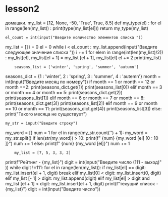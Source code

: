 # lesson2
домашки.
my_list = [12, None, -50, 'True', True, 8.5]
def my_type(el) :
    for el in range(len(my_list)) :
        print(type(my_list[el]))
        return
    my_type(my_list)
    
    
    el_count = int(input("Введите количество элементов списка "))
my_list = []
i = 0
el = 0
while i < el_count :
    my_list.append(input("Введите следующее значение списка "))
    i += 1
    for elem in range(int(len(my_list)/2)) :
        my_list[el], my_list[el + 1] = my_list [el + 1], my_list[el]
        el += 2
        print(my_list)
        
        
        seasons_list = ['winter', 'spring', 'summer', 'autumn']
seasons_dict = {1 : 'winter', 2 : 'spring', 3 : 'summer', 4 : 'autemn'}
month = int(input("Введите месяц по номеру"))
if month == 1 or month == 12 or month ==2:
    print(seasons_dict.get(1))
    print(seasons_list[0])
elif month == 3 or month == 4 or month == 5:
    print(seasons_dict.get(2))
    print(seasons_list[1])
elif month == 6 or month == 7 or month == 8:
    print(seasons_dict.get(3))
    print(seasons_list[2])
elif month == 9 or month == 10 or month == 11:
    print(seasons_dict.get(4))
    print(seasons_list[3])
else:
    print("Такого месяца не существует")
    
    
    my_str = input("Введите строку")
my_word = []
num = 1
for el in range(my_str.count('') + 1):
    my_word = my_str.split()
    if len(str(my_word)) > 10:
        print(f" {num} {my_word [el] [0 : 10 ]}")
        num += 1
    else:
        print(f" {num} {my_word [el]}")
        num += 1
        
        
        
        my_list = [7, 5, 3, 3, 2]
print(f"Рейтинг  - {my_list}")
digit = int(input("Введите число (111 - выход)" ))
while digit !=111:
    for el in range(len(my_list)):
        if my_list[el] == digit:
            my_list.insert(el + 1, digit)
            break
        elif my_list[0] < digit:
            my_list.insert(0, digit)
        elif my_list [- 1] > digit:
            my_list.append(digit)
        elif my_list[el] > digit and my_list [el + 1] < digit:
            my_list.insert(el + 1, digit)
            print(f"текущий список - {my_list}")
            digit = int(input("Введите число"))
